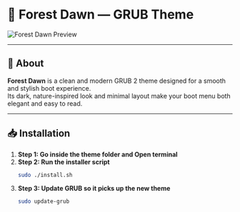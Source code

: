 # 🌌 Forest Dawn — GRUB Theme

![Forest Dawn Preview](preview.jpg)

---

## 📖 About
**Forest Dawn** is a clean and modern GRUB 2 theme designed for a smooth and stylish boot experience.  
Its dark, nature-inspired look and minimal layout make your boot menu both elegant and easy to read.

---

## 📥 Installation
1. **Step 1: Go inside the theme folder and Open terminal**
2. **Step 2: Run the installer script**
   ```bash
   sudo ./install.sh
3. **Step 3: Update GRUB so it picks up the new theme**
   ```bash
   sudo update-grub    
